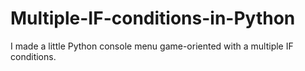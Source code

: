 # Multiple-IF-conditions-in-Python
I made a little Python console menu game-oriented with a multiple IF conditions.
